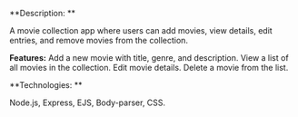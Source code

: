 **Description: **

A movie collection app where users can add movies, view details, edit entries, and remove movies from the collection.

**Features:**
Add a new movie with title, genre, and description.
View a list of all movies in the collection.
Edit movie details.
Delete a movie from the list.

**Technologies: **

Node.js, Express, EJS, Body-parser, CSS.
